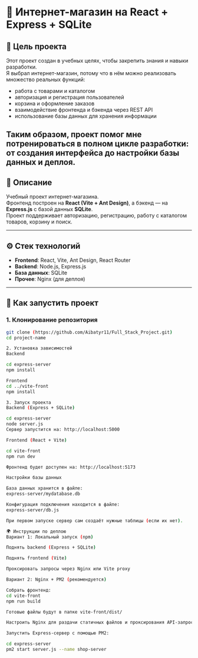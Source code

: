 # 🛒 Интернет-магазин на React + Express + SQLite

## 🎯 Цель проекта
Этот проект создан в учебных целях, чтобы закрепить знания и навыки разработки.  
Я выбрал интернет-магазин, потому что в нём можно реализовать множество реальных функций:  
- работа с товарами и каталогом  
- авторизация и регистрация пользователей  
- корзина и оформление заказов  
- взаимодействие фронтенда и бэкенда через REST API  
- использование базы данных для хранения информации  

Таким образом, проект помог мне потренироваться в **полном цикле разработки**: от создания интерфейса до настройки базы данных и деплоя.
---
## 📌 Описание
Учебный проект интернет-магазина.  
Фронтенд построен на **React (Vite + Ant Design)**, а бэкенд — на **Express.js** с базой данных **SQLite**.  
Проект поддерживает авторизацию, регистрацию, работу с каталогом товаров, корзину и поиск.  

---

## ⚙️ Стек технологий
- **Frontend**: React, Vite, Ant Design, React Router  
- **Backend**: Node.js, Express.js  
- **База данных**: SQLite  
- **Прочее**: Nginx (для деплоя)  

---

## 🚀 Как запустить проект

### 1. Клонирование репозитория
```bash
git clone (https://github.com/Aibatyr11/Full_Stack_Project.git)
cd project-name

2. Установка зависимостей
Backend

cd express-server
npm install

Frontend
cd ../vite-front
npm install

3. Запуск проекта
Backend (Express + SQLite)

cd express-server
node server.js
Сервер запустится на: http://localhost:5000

Frontend (React + Vite)

cd vite-front
npm run dev

Фронтенд будет доступен на: http://localhost:5173

Настройки базы данных

База данных хранится в файле:
express-server/mydatabase.db

Конфигурация подключения находится в файле:
express-server/db.js

При первом запуске сервер сам создаёт нужные таблицы (если их нет).

🌍 Инструкции по деплою
Вариант 1: Локальный запуск (npm)

Поднять backend (Express + SQLite)

Поднять frontend (Vite)

Проксировать запросы через Nginx или Vite proxy

Вариант 2: Nginx + PM2 (рекомендуется)

Собрать фронтенд:
cd vite-front
npm run build

Готовые файлы будут в папке vite-front/dist/

Настроить Nginx для раздачи статичных файлов и проксирования API-запросов на Express.

Запустить Express-сервер с помощью PM2:

cd express-server
pm2 start server.js --name shop-server
